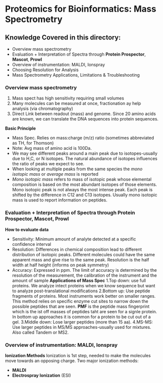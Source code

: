 # Proteomics for Bioinformatics: Mass Spectrometry

## Knowledge Covered in this directory:

  * Overview mass spectrometry 
  * Evaluation + Interpretation of Spectra through **Protein Prospector**, **Mascot**, **Prowl**
  * Overview of instrumentation: MALDI, Ionspray
  * Choosing Resolution for Analysis
  * Mass Spectrometry Applications, Limitations & Troubleshooting

### Overview mass spectrometry 
1. Mass spect has high sensitivity requiring small volumes
2. Many molecules can be measured at once, fractionation ay help analysis (via chromatography)
3. Direct Link between readout (mass) and genome. Since 20 amino acids are known, we can translate the DNA sequences into protein sequences. 

**Basic Principle**
 * Mass Spec. Relies on mass:charge (m/z) ratio (sometimes abbreviated as TH, for Thomson)
 * Note: Avg mass of amino acid is 100Da. 
 * We may see different peaks around a main peak due to isotopes-usually due to H,C, or N isotopes. The natural abundance of isotopes influences the ratio of peaks we expect to see. 
 * When looking at multiple peaks from the same species the *mono isotopic mass* or *average mass* is reported
  * *Mono isotopic mass* refers to mass of isotopic peak whose elemental composition is based on the most abundant isotopes of those elements. Mono isotopic peak is not always the most intense peak. Each peak is shifted by the difference in C12 and C13 isotopes. Usually mono isotopic mass is used to report information on peptides. 

### Evaluation + Interpretation of Spectra through **Protein Prospector**, **Mascot**, **Prowl**
**How to evaluate data**
 * Sensitivity: Minimum amount of analyte detected at a specific confidence interval
 * Resolution: Differences in chemical composition lead to different distribution of isotopic peaks. Different molecules could have the same apparent mass and give rise to the same peak. Resolution is the half width at half height (informs on peak symmetry)
 * Accuracy: Expressed in ppm. The limit of accuracy is determined by the resolution of the measurement, the calibration of the instrument and the amount of sample
**Applications of Mass Spec**
1.Top down: use full proteins. We analyze intect proteins when we know sequence but want to analyze post-translational modifications
2.Bottom up: Use peptide fragments of proteins. Most instruments work better on smaller ranges. This method relies on specific enzyme cut sites to narrow down the possible peptides that are seen. **PMF** is the peptide mass fingerprint which is the ist off masses of peptides taht are seen for a signle protein. In bottom up approaches it is common for a protein to be cut out of a gel.
3.Middle down: Lose larger peptides (more than 15 aa). 
4.MS-MS: Use larger peptides in MS/MS approaches-usually used for mixtures. Also called Tandem or MS2.

### Overview of instrumentation: MALDI, Ionspray
**Ionization Methods**
Ionization is 1st step, needed to make the molecules move towards an opposing charge. Two major ionization methods:
 * **MALDI**
 * **Electrospray Ionization** (ESI)
